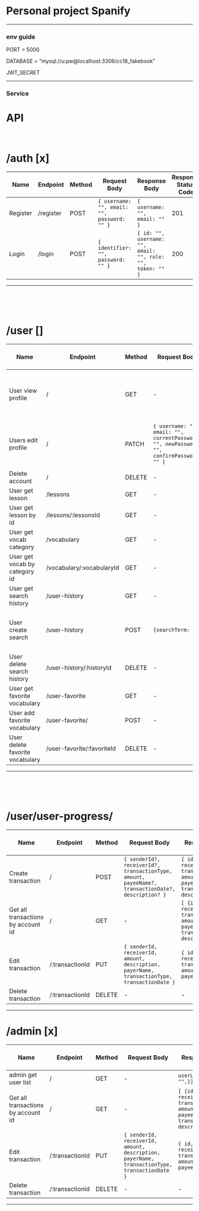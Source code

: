 # Personal project Spanify
---
### env guide

PORT = 5000 

DATABASE = "mysql://u:pw@localhost:3306/cc18_fakebook"

JWT_SECRET

---
### Service

# API 

<br>

# /auth [x]

| Name | Endpoint | Method | Request Body | Response Body | Response Status Code | Remark |
|------|----------|--------|--------------|-------------------------------------------------------------------------------------------------------------------------------------------------|----------------------|------------------|
| Register | /register  | POST   | `{ username: "", email: "", password: "" }`                                                                           | `{ username: "", email: "" }`                                                                                  | 201                  | สร้างบัญชีผู้ใช้งาน  |
| Login    | /login     | POST   | `{ identifier: "", password: "" }`                                                                                                                                       | `{ id: "", username: "", email: "", role: "", token: "" }`| 200                  | เข้าสู่ระบบได้       |

<hr>

<br>
<br>
<br>


# /user []

| Name            | Endpoint        | Method | Request Body                                                                 | Response Body                                                                                                      | Response Status Code | Remark               |
|-----------------|-----------------|--------|------------------------------------------------------------------------------|-------------------------------------------------------------------------------------------------------------------|----------------------|----------------------|
| User view profile | /               | GET   | -  | `{ id: "", username: "", email: "", role: "", createdAt: "", updatedAt: "" }`                            | 200                  | Authenticate token   |
| Users edit profile| /               | PATCH   | `{ username: "", email: "", currentPassword: "", newPassword: "", confirmPassword: "" }`| `user: {{ id: "", username: "", email: "", role: "", createdAt: "", updatedAt: "" }}`                        | 200                  | Authenticate token   |               | 200                  | Authenticate token   |
| Delete account | / | DELETE | -  | -  | 204  | ลบข้อมูลทุกอย่างในบัญชี |
| User get lesson  | /lessons | GET | -  | -  | 200  | Authenticate token |
| User get lesson by id | /lessons/:lessonsId | GET | -  | -  | 200  | Authenticate token |
| User get vocab category  | /vocabulary | GET | -  | -  | 200  | Authenticate token |
| User get vocab by category id  | /vocabulary/:vocabularyId | GET | -  | -  | 200  | Authenticate token |
| User get search history  | /user-history | GET | -  | -  | 200  | Authenticate token |
| User create search  | /user-history | POST | `{searchTerm: ""}`  | `createSearch: {id: "", searchTerm: "", createdAt: "", userId: ""}`  | 204  | Authenticate token |
| User delete search history  | /user-history/:historyId | DELETE | -  | -  | 204  | ลบข้อมูลการค้นหา |
| User get favorite vocabulary | /user-favorite | GET | -  | -  | 200  | Authenticate token |
| User add favorite vocabulary  | /user-favorite/ | POST | -  | -  | 201  | Authenticate token |
| User delete favorite vocabulary | /user-favorite/:favoriteId | DELETE | -  | -  | 204  | ลบข้อมูลการค้นหา |


<hr>

<br>
<br>
<br>

# /user/user-progress/

| Name                          | Endpoint        | Method | Request Body                                                                                                 | Response Body                                                                                                          | Response Status Code | Remark                          |
|-------------------------------|-----------------|--------|--------------------------------------------------------------------------------------------------------------|-----------------------------------------------------------------------------------------------------------------------|----------------------|---------------------------------|
| Create transaction             | /               | POST   | `{ senderId?, receiverId?, transactionType, amount, payeeName?, transactionDate?, description? }`             | `{ id, senderId?, receiverId?, transactionType, amount, payeeName?, transactionDate?, description? }`                  | 201                  | Authenticate token              |
| Get all transactions by account id | /               | GET    | -                                                                                                            | `[ {id, senderId?, receiverId?, transactionType, amount, payeeName?, transactionDate?, description? } ]`               | 200                  | ให้ดึงข้อมูล transaction ทั้งหมดตามแต่ละ account |
| Edit transaction               | /:transactionId | PUT    | `{ senderId, receiverId, amount, description, payerName, transactionType, transactionDate }`                 | `{ id, senderId?, receiverId?, transactionType, amount, payeeName? }`                                                  | 200                  | ให้อัปเดตตัวใดตัวหนึ่งหรือทั้งหมดก็ได้          |
| Delete transaction             | /:transactionId | DELETE | -                                                                                                            | -                                                                                                                     | 204                  |                                 |
<hr>

# /admin [x]

| Name | Endpoint | Method | Request Body | Response Body | Response Status Code | Remark  |
|------|----------|--------|--------------|---------------|----------------------|---------|
| admin get user list | /    | GET   | - | `userList: [{id: "",}]`                  | 201                  | Authenticate token              |
| Get all transactions by account id | /               | GET    | -                                                                                                            | `[ {id, senderId?, receiverId?, transactionType, amount, payeeName?, transactionDate?, description? } ]`               | 200                  | ให้ดึงข้อมูล transaction ทั้งหมดตามแต่ละ account |
| Edit transaction               | /:transactionId | PUT    | `{ senderId, receiverId, amount, description, payerName, transactionType, transactionDate }`                 | `{ id, senderId?, receiverId?, transactionType, amount, payeeName? }`                                                  | 200                  | ให้อัปเดตตัวใดตัวหนึ่งหรือทั้งหมดก็ได้          |
| Delete transaction             | /:transactionId | DELETE | -                                                                                                            | -                                                                                                                     | 204                  |                                 |
<hr>